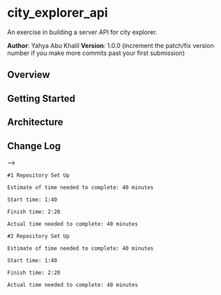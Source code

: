 # city_explorer_api
An exercise in building a server API for city explorer.  


**Author**: Yahya Abu Khalil
**Version**: 1.0.0 (increment the patch/fix version number if you make more commits past your first submission)

## Overview
<!-- Provide a high level overview of what this application is and why you are building it, beyond the fact that it's an assignment for this class. (i.e. What's your problem domain?) -->

## Getting Started
<!-- What are the steps that a user must take in order to build this app on their own machine and get it running? -->

## Architecture
<!-- Provide a detailed description of the application design. What technologies (languages, libraries, etc) you're using, and any other relevant design information. -->

## Change Log
<!-- Use this area to document the iterative changes made to your application as each feature is successfully implemented. Use time stamps. Here's an examples:

2020-07-26 14:22:06 - Added initial state V-1.0.0

## Credits and Collaborations
<!-- Give credit (and a link) to other people or resources that helped you build this application. -->
-->

```
#1 Repository Set Up

Estimate of time needed to complete: 40 minutes

Start time: 1:40

Finish time: 2:20

Actual time needed to complete: 40 minutes
```

```
#2 Repository Set Up

Estimate of time needed to complete: 40 minutes

Start time: 1:40

Finish time: 2:20

Actual time needed to complete: 40 minutes
```